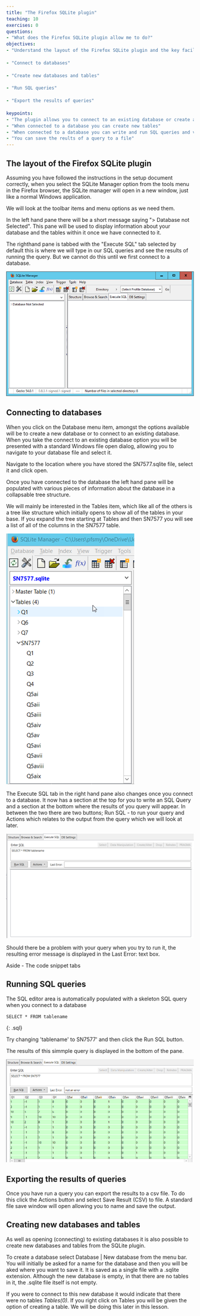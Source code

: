 ```yaml
---
title: "The Firefox SQLite plugin"
teaching: 10
exercises: 0
questions:
- "What does the Firefox SQLite plugin allow me to do?"
objectives:
- "Understand the layout of the Firefox SQLite plugin and the key facilities that it provides"

- "Connect to databases"

- "Create new databases and tables"

- "Run SQL queries"

- "Export the results of queries"

keypoints:
- "The plugin allows you to connect to an existing database or create a new database"
- "When connected to a database you can create new tables"
- "When connected to a database you can write and run SQL queries and view the results"
- "You can save the reults of a query to a file"
---
```


## The layout of the Firefox SQLite plugin 

Assuming you have followed the instructions in the setup document correctly, when you select the SQLite Manager option from the tools menu in the Firefox browser, the SQLite manager will open in a new window, just like a normal Windows application.

We will look at the toolbar items and menu options as we need them.

In the left hand pane there will be a short message saying "> Database not Selected". This pane will be used to display information about your database and the tables within it once we have connected to it.

The righthand pane is tabbed with the "Execute SQL" tab selected by default this is where we will type in our SQL queries and see the results of running the query. But we cannot do this until we first connect to a database.

![plugin initial window](../fig/SQL_02_plugin_01.png)


## Connecting to databases
When you click on the Database menu item, amongst the options available will be to create a new database or to connect to an existing database. When you take the connect to an existing database option you will be presented with a standard Windows file open dialog, allowing you to navigate to your database file and select it. 

Navigate to the location where you have stored the SN7577.sqlite file, select it and click open.

Once you have connected to the database the left hand pane will be populated with various pieces of information about the database in a collapsable tree structure. 

We will mainly be interested in the Tables item, which like all of the others is a tree like structure which initially opens to show all of the tables in your base. If you expand the tree starting at Tables and then SN7577 you will see a list of all of the columns in the SN7577 table.

![Expanded tree](../fig/SQL_02_expanded_tree.png)


The Execute SQL tab in the right hand pane also changes once you connect to a database. It now has a section at the top for you to write an SQL Query and a section at the bottom where the results of you query will appear. In between the two there are two buttons; Run SQL - to run your query and Actions which relates to the output from the query which we will look at later. 

![Execute_sql tab](../fig/SQL_02_execute_sql.png)

Should there be a problem with your query when you try to run it, the resulting error message is displayed in the Last Error: text box.

Aside - The code snippet tabs

## Running SQL queries

The SQL editor area is automatically populated with a skeleton SQL query when you connect to a database

~~~ 
SELECT * FROM tablename
~~~ 
{: .sql}

Try changing 'tablename' to SN7577' and then click the Run SQL button.

The results of this simmple query is displayed in the bottom of the pane.

![Query results](../fig/SQL_02_query_results.png)


## Exporting the results of queries

Once you have run a query you can export the results to a csv file. To do this click the Actions button and select Save Result (CSV) to file. A standard file save window will open allowing you to name and save the output.


## Creating new databases and tables

As well as opening (connecting) to existing databases it is also possible to create new databases and tables from the SQLite plugin.

To create a database select Database | New database from the menu bar. You will initially be asked for a name for the database and then you will be aked where you want to save it. It is saved as a single file with a .sqlite extension. Although the new database is empty, in that there are no tables in it, the .sqlite file itself is not empty.

If you were to connect to this new database it would indicate that there were no tables  _Tables(0)_. If you right click on Tables you will be given the option of creating a table. We will be doing this later in this lesson.


